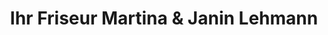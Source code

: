 ---
title: "Ihr Friseur Martina & Janin Lehmann"
url: /nuthetal/ihr-friseur-martina-und-janin-lehmann/
shop: Friseur
---